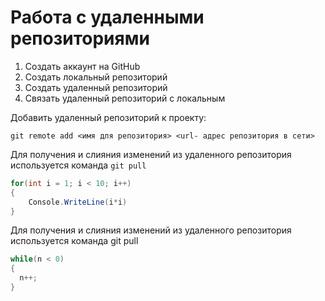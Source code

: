 # Работа с удаленными репозиториями
1. Создать аккаунт на GitHub
2. Создать локальный репозиторий
3. Создать удаленный репозиторий
4. Связать удаленный репозиторий с локальным

Добавить удаленный репозиторий к проекту:
```
git remote add <имя для репозитория> <url- адрес репозитория в сети>
```
Для получения и слияния изменений из удаленного репозитория используется команда ```git pull```

```c#
for(int i = 1; i < 10; i++)
{
    Console.WriteLine(i*i)
}
```

Для получения и слияния изменений из удаленного репозитория используется команда git pull

```c#
while(n < 0)
{
  n++;
}
```
